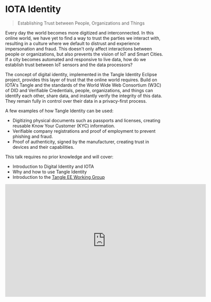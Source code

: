 # IOTA Identity

> Establishing Trust between People, Organizations and Things


Every day the world becomes more digitized and interconnected. In this online world, we have yet to find a way to trust the parties we interact with, resulting in a culture where we default to distrust and experience impersonation and fraud. This doesn't only affect interactions between people or organizations, but also prevents the vision of IoT and Smart Cities. If a city becomes automated and responsive to live data, how do we establish trust between IoT sensors and the data processors?

The concept of digital identity, implemented in the Tangle Identity Eclipse project, provides this layer of trust that the online world requires. Build on IOTA's Tangle and the standards of the World Wide Web Consortium (W3C) of DID and Verifiable Credentials, people, organizations, and things can identify each other, share data, and instantly verify the integrity of this data. They remain fully in control over their data in a privacy-first process. 

A few examples of how Tangle Identity can be used:

- Digitizing physical documents such as passports and licenses, creating reusable Know Your Customer (KYC) information.
- Verifiable company registrations and proof of employment to prevent phishing and fraud. 
- Proof of authenticity, signed by the manufacturer, creating trust in devices and their capabilities. 

This talk requires no prior knowledge and will cover:

 - Introduction to Digital Identity and IOTA
 - Why and how to use Tangle Identity
 - Introduction to the [Tangle EE Working Group](https://tangle.ee)

<iframe width="640" height="360" src="https://www.youtube.com/embed/4YnGFHhxua8" frameborder="0" allow="accelerometer; autoplay; clipboard-write; encrypted-media; gyroscope; picture-in-picture" allowfullscreen></iframe>